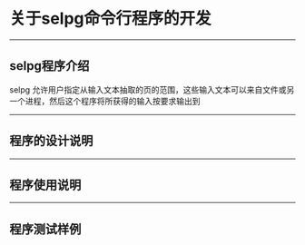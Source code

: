 # 关于selpg命令行程序的开发

---
## selpg程序介绍

selpg 允许用户指定从输入文本抽取的页的范围，这些输入文本可以来自文件或另一个进程，然后这个程序将所获得的输入按要求输出到

---
## 程序的设计说明

    
---
## 程序使用说明

---
## 程序测试样例




